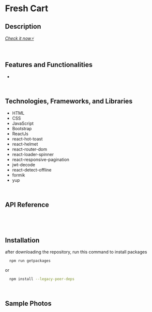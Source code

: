 # Fresh Cart


## Description

 *<a href="fresh-cart-dragon-h22.vercel.app/" target="_blank"> Check it now⚡</a>*



<br>


## Features and Functionalities
- 


<br>


## Technologies, Frameworks, and Libraries
- HTML
- CSS
- JavaScript
- Bootstrap
- ReactJs
- react-hot-toast
- react-helmet
- react-router-dom
- react-loader-spinner
- react-responsive-pagination
- jwt-decode
- react-detect-offline
- formik
- yup





<br>


## API Reference
``` 

```


``` 

```


<br>


## Installation

after downloading the repository, run this command to install packages

```bash
  npm run getpackages
```
or 
```bash
  npm install --legacy-peer-deps
```



<br>

## Sample Photos 


<br>


